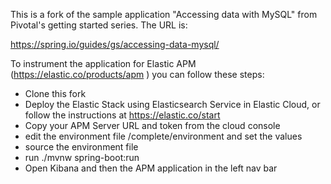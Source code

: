 This is a fork of the sample application "Accessing data with MySQL" from Pivotal's getting started
series.  The URL is:

https://spring.io/guides/gs/accessing-data-mysql/

To instrument the application for Elastic APM (https://elastic.co/products/apm ) you can follow these steps:

 - Clone this fork
 - Deploy the Elastic Stack using Elasticsearch Service in Elastic Cloud, or follow the instructions at https://elastic.co/start
 - Copy your APM Server URL and token from the cloud console
 - edit the environment file /complete/environment and set the values
 - source the environment file
 - run ./mvnw spring-boot:run
 - Open Kibana and then the APM application in the left nav bar
